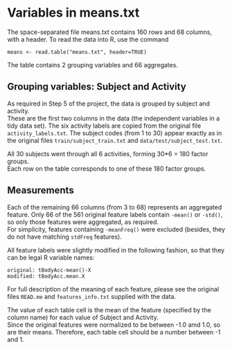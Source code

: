 Variables in means.txt
======================

The space-separated file means.txt contains 160 rows and 68 columns, with a header.  To read the data into R, use the command
```
means <- read.table("means.txt", header=TRUE)
```


The table contains 2 grouping variables and 66 aggregates.

## Grouping variables: Subject and Activity

As required in Step 5 of the project, the data is grouped by subject and activity.  
These are the first two columns in the data (the independent variables in a tidy data set).
The six activity labels are copied from the original file `activity_labels.txt`.
The subject codes (from 1 to 30) appear exactly as in the original files 
`train/subject_train.txt` and 
`data/test/subject_test.txt`.

All 30 subjects went through all 6 activities, forming 30*6 = 180 factor groups.  
Each row on the table corresponds to one of these 180 factor groups.

## Measurements

Each of the remaining 66 columns (from 3 to 68) represents an aggregated feature. 
Only 66 of the 561 original feature labels contain `-mean()` or `-std()`,
so only those features were aggregated, as required.  
For simplicity, features containing `-meanFreq()` were excluded (besides, they do not have matching `stdFreq` features).

All feature labels were slightly modified in the following fashion, so that they can be legal R variable names:
```
original: tBodyAcc-mean()-X
modified: tBodyAcc.mean.X
```

For full description of the meaning of each feature, please see the original files `READ.me` and `features_info.txt` supplied with the data.

The value of each table cell is the mean of the feature (specified by the column name) for each value of Subject and Activity.  
Since the original features were normalized to be between -1.0 amd 1.0, so are their means.  Therefore, each table cell should be a number between -1 and 1.







